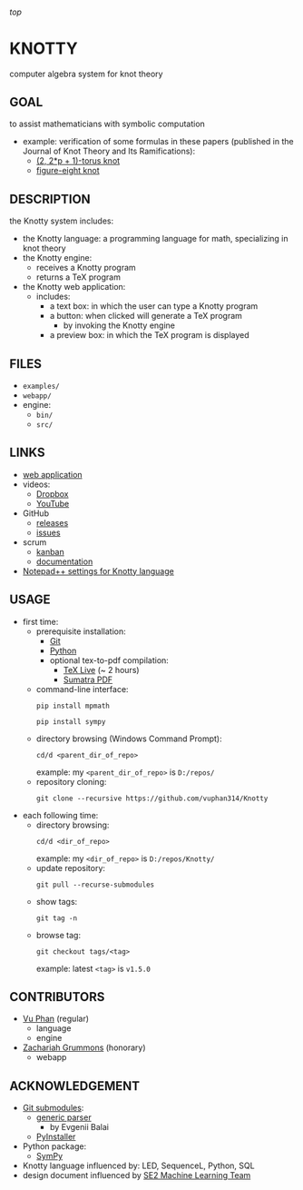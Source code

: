<h6>top

# KNOTTY
computer algebra system for knot theory

## GOAL
to assist mathematicians with symbolic computation
- example: verification of some formulas in these papers
  (published in the Journal of Knot Theory
  and Its Ramifications):
  - [(2, 2*p + 1)-torus knot][paperTorus]
  - [figure-eight knot][paperFigure8]

## DESCRIPTION
the Knotty system includes:
- the Knotty language: a programming language for math,
  specializing in knot theory
- the Knotty engine:
  - receives a Knotty program
  - returns a TeX program
- the Knotty web application:
  - includes:
    - a text box: in which the user can type a Knotty program
    - a button: when clicked will generate a TeX program
      - by invoking the Knotty engine
    - a preview box: in which the TeX program is displayed

## FILES
- `examples/`
- `webapp/`
- engine:
  - `bin/`
  - `src/`

## LINKS
- [web application][linkWebapp]
- videos:
  - [Dropbox][linkDropbox]
  - [YouTube][linkYouTube]
- GitHub
  - [releases][linkTags]
  - [issues][linkIssues]
- scrum
  - [kanban][linkTrello]
  - [documentation][linkOnedrive]
- [Notepad++ settings for Knotty language][linkNppXml]

## USAGE
- first time:
  - prerequisite installation:
    - [Git][gitDownload]
    - [Python][pythonDownload]
    - optional tex-to-pdf compilation:
      - [TeX Live][texDownload] (~ 2 hours)
      - [Sumatra PDF][sumatraDownload]
  - command-line interface:
    ```
    pip install mpmath

    pip install sympy

    ```
  - directory browsing (Windows Command Prompt):
    ```
    cd/d <parent_dir_of_repo>

    ```
    example: my `<parent_dir_of_repo>` is `D:/repos/`
  - repository cloning:
    ```
    git clone --recursive https://github.com/vuphan314/Knotty

    ```
- each following time:
  - directory browsing:
    ```
    cd/d <dir_of_repo>

    ```
    example: my `<dir_of_repo>` is `D:/repos/Knotty/`
  - update repository:
    ```
    git pull --recurse-submodules

    ```
  - show tags:
    ```
    git tag -n

    ```
  - browse tag:
    ```
    git checkout tags/<tag>

    ```
    example: latest `<tag>` is `v1.5.0`

## CONTRIBUTORS
- [Vu Phan][linkVu] (regular)
  - language
  - engine
- [Zachariah Grummons][linkZach] (honorary)
  - webapp

## ACKNOWLEDGEMENT
- [Git submodules][gitmodules]:
  - [generic parser][genparserSpec]
    - by Evgenii Balai
  - [PyInstaller][pyinstallerHome]
- Python package:
  - [SymPy][sympyHome]
- Knotty language influenced by: LED, SequenceL, Python, SQL
- design document influenced by
  [SE2 Machine Learning Team][teamML]

[paperTorus]:
http://www.math.ttu.edu/~rgelca/gs6.pdf
[paperFigure8]:
http://www.math.ttu.edu/~rgelca/jr5.pdf

[linkVu]:
https://github.com/vuphan314/VU_PHAN/blob/master/README.md#top
[linkZach]:
https://github.com/twibird

[linkDropbox]:
https://www.dropbox.com/sh/46ystk380ro5qd5/AABli7oycNvNQOjVeb8qeXbfa?dl=0
[linkYouTube]:
https://www.youtube.com/playlist?list=PLIJKsTidP3ztqjhlB3Rv1E5hAecfz8VNv
[linkNppXml]:
https://drive.google.com/file/d/0BwTmvmD-2eEwVmgtMFdhMXo4bVk/view?usp=sharing
[linkTags]:
https://github.com/vuphan314/CS4365/releases
[linkIssues]:
https://github.com/vuphan314/CS4365/issues
[linkWebapp]:
http://99.64.48.184/Knotty
[linkTrello]:
https://trello.com/b/tCAfkInX
[linkOnedrive]:
https://1drv.ms/f/s!Asl14HFRStFKgZlSCNCMQ4qIWcOoIg

[gitDownload]:
https://git-scm.com/downloads
[pythonDownload]:
https://www.python.org/downloads/
[texDownload]:
https://www.tug.org/texlive/acquire-netinstall.html
[sumatraDownload]:
https://www.sumatrapdfreader.org/download-free-pdf-viewer.html

[gitmodules]:
https://github.com/vuphan314/CS4365/blob/master/.gitmodules
[genparserSpec]:
https://github.com/iensen/genparser/blob/master/docs/main/astgen.pdf

[sympyHome]:
http://www.sympy.org/en/index.html
[pyinstallerHome]:
http://www.pyinstaller.org/

[teamML]:
https://github.com/ASAAR/SE2-KaggleComp
